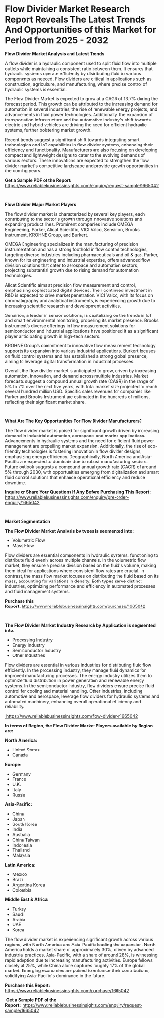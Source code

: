 <p><h1>Flow Divider Market Research Report Reveals The Latest Trends And Opportunities of this Market for Period from 2025 - 2032</h1></p><p><strong>Flow Divider Market Analysis and Latest Trends</strong></p>
<p><p>A flow divider is a hydraulic component used to split fluid flow into multiple outlets while maintaining a consistent ratio between them. It ensures that hydraulic systems operate efficiently by distributing fluid to various components as needed. Flow dividers are critical in applications such as construction, agriculture, and manufacturing, where precise control of hydraulic systems is essential.</p><p>The Flow Divider Market is expected to grow at a CAGR of 13.7% during the forecast period. This growth can be attributed to the increasing demand for automation in several industries, the rise of renewable energy projects, and advancements in fluid power technologies. Additionally, the expansion of transportation infrastructure and the automotive industry's shift towards electric and hybrid vehicles are driving the need for efficient hydraulic systems, further bolstering market growth.</p><p>Recent trends suggest a significant shift towards integrating smart technologies and IoT capabilities in flow divider systems, enhancing their efficiency and functionality. Manufacturers are also focusing on developing compact and lightweight designs to cater to the evolving demands of various sectors. These innovations are expected to strengthen the flow divider market's competitive landscape and provide growth opportunities in the coming years.</p></p>
<p><strong>Get a Sample PDF of the Report:&nbsp;</strong> <a href="https://www.reliablebusinessinsights.com/enquiry/request-sample/1665042?utm_campaign=39&utm_medium=2&utm_source=Github&utm_content=ia&utm_term=17042025&utm_id=flow-divider">https://www.reliablebusinessinsights.com/enquiry/request-sample/1665042</a></p>
<p>&nbsp;</p>
<p><strong>Flow Divider Major Market Players</strong></p>
<p><p>The flow divider market is characterized by several key players, each contributing to the sector's growth through innovative solutions and expanding product lines. Prominent companies include OMEGA Engineering, Parker, Alicat Scientific, VICI Valco, Sensirion, Brooks Instrument, KROHNE Group, and Burkert.</p><p>OMEGA Engineering specializes in the manufacturing of precision instrumentation and has a strong foothold in flow control technologies, targeting diverse industries including pharmaceuticals and oil & gas. Parker, known for its engineering and industrial expertise, offers advanced flow division solutions that cater to aerospace and automation sectors, projecting substantial growth due to rising demand for automation technologies.</p><p>Alicat Scientific aims at precision flow measurement and control, emphasizing sophisticated digital devices. Their continued investment in R&D is expected to drive market penetration. VICI Valco, with its focus on chromatography and analytical instruments, is experiencing growth due to increasing scientific research and development activities.</p><p>Sensirion, a leader in sensor solutions, is capitalizing on the trends in IoT and smart environmental monitoring, propelling its market presence. Brooks Instrument’s diverse offerings in flow measurement solutions for semiconductor and industrial applications have positioned it as a significant player anticipating growth in high-tech sectors.</p><p>KROHNE Group’s commitment to innovative flow measurement technology supports its expansion into various industrial applications. Burkert focuses on fluid control systems and has established a strong global presence, aiming to leverage digital transformation in industrial processes.</p><p>Overall, the flow divider market is anticipated to grow, driven by increasing automation, innovation, and demand across multiple industries. Market forecasts suggest a compound annual growth rate (CAGR) in the range of 5% to 7% over the next five years, with total market size projected to reach several hundred million USD. Specific sales revenues for companies like Parker and Brooks Instrument are estimated in the hundreds of millions, reflecting their significant market share.</p></p>
<p>&nbsp;</p>
<p><strong>What Are The Key Opportunities For Flow Divider Manufacturers?</strong></p>
<p><p>The flow divider market is poised for significant growth driven by increasing demand in industrial automation, aerospace, and marine applications. Advancements in hydraulic systems and the need for efficient fluid power management are propelling market expansion. Additionally, the rise of eco-friendly technologies is fostering innovation in flow divider designs, emphasizing energy efficiency. Geographically, North America and Asia-Pacific are expected to dominate due to robust manufacturing sectors. Future outlook suggests a compound annual growth rate (CAGR) of around 5% through 2030, with opportunities emerging from digitalization and smart fluid control solutions that enhance operational efficiency and reduce downtime.</p></p>
<p><strong>Inquire or Share Your Questions If Any Before Purchasing This Report:</strong> <a href="https://www.reliablebusinessinsights.com/enquiry/pre-order-enquiry/1665042?utm_campaign=39&utm_medium=2&utm_source=Github&utm_content=ia&utm_term=17042025&utm_id=flow-divider">https://www.reliablebusinessinsights.com/enquiry/pre-order-enquiry/1665042</a></p>
<p>&nbsp;</p>
<p><strong>Market Segmentation</strong></p>
<p><strong>The Flow Divider Market Analysis by types is segmented into:</strong></p>
<p><ul><li>Volumetric Flow</li><li>Mass Flow</li></ul></p>
<p><p>Flow dividers are essential components in hydraulic systems, functioning to distribute fluid evenly across multiple channels. In the volumetric flow market, they ensure a precise division based on the fluid's volume, making them ideal for applications where consistent flow rates are crucial. In contrast, the mass flow market focuses on distributing the fluid based on its mass, accounting for variations in density. Both types serve distinct industries, optimizing performance and efficiency in automated processes and fluid management systems.</p></p>
<p><strong>Purchase this Report:&nbsp;</strong><a href="https://www.reliablebusinessinsights.com/purchase/1665042?utm_campaign=39&utm_medium=2&utm_source=Github&utm_content=ia&utm_term=17042025&utm_id=flow-divider">https://www.reliablebusinessinsights.com/purchase/1665042</a></p>
<p>&nbsp;</p>
<p><strong>The Flow Divider Market Industry Research by Application is segmented into:</strong></p>
<p><ul><li>Processing Industry</li><li>Energy Industry</li><li>Semiconductor Industry</li><li>Other Industries</li></ul></p>
<p><p>Flow dividers are essential in various industries for distributing fluid flow efficiently. In the processing industry, they manage fluid dynamics for improved manufacturing processes. The energy industry utilizes them to optimize fluid distribution in power generation and renewable energy systems. In the semiconductor industry, flow dividers ensure precise fluid control for cooling and material handling. Other industries, including automotive and aerospace, leverage flow dividers for hydraulic systems and automated machinery, enhancing overall operational efficiency and reliability.</p></p>
<p><a href="https://www.reliablebusinessinsights.com/flow-divider-r1665042?utm_campaign=39&utm_medium=2&utm_source=Github&utm_content=ia&utm_term=17042025&utm_id=flow-divider">&nbsp;https://www.reliablebusinessinsights.com/flow-divider-r1665042</a></p>
<p><strong>In terms of Region, the Flow Divider Market Players available by Region are:</strong></p>
<p>
    <p> <strong> North America: </strong>
        <ul>
            <li>United States</li>
            <li>Canada</li>
        </ul>
        </p> 
    <p> <strong> Europe: </strong>
        <ul>
            <li>Germany</li>
            <li>France</li>
            <li>U.K.</li>
            <li>Italy</li>
            <li>Russia</li>
        </ul>
        </p> 
    <p> <strong> Asia-Pacific: </strong>
        <ul>
            <li>China</li>
            <li>Japan</li>
            <li>South Korea</li>
            <li>India</li>
            <li>Australia</li>
            <li>China Taiwan</li>
            <li>Indonesia</li>
            <li>Thailand</li>
            <li>Malaysia</li>
        </ul>
        </p> 
    <p> <strong> Latin America: </strong>
        <ul>
            <li>Mexico</li>
            <li>Brazil</li>
            <li>Argentina Korea</li>
            <li>Colombia</li>
        </ul>
        </p> 
    <p> <strong> Middle East & Africa: </strong>
        <ul>
            <li>Turkey</li>
            <li>Saudi</li>
            <li>Arabia</li>
            <li>UAE</li>
            <li>Korea</li>
        </ul>
    </p>
    </p>
<p><p>The flow divider market is experiencing significant growth across various regions, with North America and Asia-Pacific leading the expansion. North America holds a market share of approximately 30%, driven by advanced industrial practices. Asia-Pacific, with a share of around 28%, is witnessing rapid adoption due to increasing manufacturing activities. Europe follows closely at 25%, while China alone captures roughly 17% of the global market. Emerging economies are poised to enhance their contributions, solidifying Asia-Pacific's dominance in the future.</p></p>
<p><strong>Purchase this Report: </strong><a href="https://www.reliablebusinessinsights.com/purchase/1665042?utm_campaign=39&utm_medium=2&utm_source=Github&utm_content=ia&utm_term=17042025&utm_id=flow-divider">https://www.reliablebusinessinsights.com/purchase/1665042</a></p>
<p>&nbsp;<strong>Get a Sample PDF of the Report:&nbsp;&nbsp;</strong><a href="https://www.reliablebusinessinsights.com/enquiry/request-sample/1665042?utm_campaign=39&utm_medium=2&utm_source=Github&utm_content=ia&utm_term=17042025&utm_id=flow-divider">https://www.reliablebusinessinsights.com/enquiry/request-sample/1665042</a></p>
<p><strong></strong></p>
<p><p></p><p></p><p></p></p>